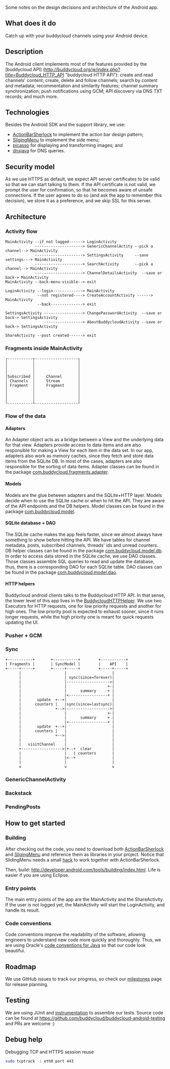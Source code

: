 Some notes on the design decisions and architecture of the Android app.

What does it do
----------

Catch up with your buddycloud channels using your Android device.

Description
----------

The Android client implements most of the features provided by the [buddycloud API] (http://buddycloud.org/w/index.php?title=Buddycloud_HTTP_API "buddycloud HTTP API"): create and read channels' content; create, delete and follow channels; search by content and metadata; recommentation and similarity features; channel summary synchronization; push notifications using GCM; API discovery via DNS TXT records; and much more. 

Technologies
----------

Besides the Android SDK and the support library, we use:

* [ActionBarSherlock](https://github.com/JakeWharton/ActionBarSherlock) to implement the action bar design pattern; 
* [SligingMenu](https://github.com/jfeinstein10/SlidingMenu) to implement the side menu;
* [picasso](https://github.com/square/picasso) for displaying and transforming images; and
* [dnsjava](http://www.xbill.org/dnsjava/) for DNS queries.

Security model
----------

As we use HTTPS as default, we expect API server certificates to be valid so that we can start talking to them. If the API certificate is not valid, we prompt the user for confirmation, so that he becomes aware of unsafe connections. If the user agrees to do so (and ask the app to remember this decision), we store it as a preference, and we skip SSL for this server.

Architecture
----------

### Activity flow

```
MainActivity --if not logged------> LoginActivity
             ---------------------> GenericChannelActity --pick a channel--> MainActivity
             ---------------------> SettingsActivity     --save settings---> MainActivity
             ---------------------> SearchActivity       --pick a channel--> MainActivity
             ---------------------> ChannelDetailsActivity  --save or back-> MainActivity
MainActivity --back-menu-visible--> exit

LoginActivity --login-------------> MainActivity
              --not registered----> CreateAccountActivity ------> MainActivity
              --back--------------> exit

SettingsActivity -----------------> ChangePasswordActivity  --save or back-> SettingsActivity
                 -----------------> AboutBuddycloudActivity --save or back-> SettingsActivity
             
ShareActivity --post created------> exit
```

### Fragments inside MainActivity

```
┌-----------┬-------------------┐
│           │                   │
│           │                   │
│           │                   │
│Subscribed │     Channel       │
│ Channels  │     Stream        │
│ Fragment  │     Fragment      │
│           │                   │
│           │                   │
│           │                   │
└-----------┴-------------------┘
```

### Flow of the data

#### Adapters 

An Adapter object acts as a bridge between a View and the underlying data for that view. Adapters provide access to  data items and are also responsible for making a View for each item in the data set. In our app, adapters also work as memory caches, since they fetch and store data items from the SQLite DB. In most of the cases, adapters are also responsible for the sorting of data items. Adapter classes can be found in the package [com.buddycloud.fragments.adapter](https://github.com/buddycloud/buddycloud-android/tree/master/src/com/buddycloud/fragments/adapter).

#### Models

Models are the glue between adapters and the SQLite+HTTP layer. Models decide when to use the SQLite cache or when to hit the API. They are aware of the API endpoints and the DB helpers. Model classes can be found in the package [com.buddycloud.model](https://github.com/buddycloud/buddycloud-android/tree/master/src/com/buddycloud/model).

#### SQLite database + DAO

The SQLite cache makes the app feels faster, since we almost always have something to show before hitting the API. We have tables for channel metadata, posts, subscribed channels, threads' ids and unread counters. DB helper classes can be found in the package [com.buddycloud.model.db](https://github.com/buddycloud/buddycloud-android/tree/master/src/com/buddycloud/model/db).
In order to access data stored in the SQLite cache, we use DAO classes. Those classes assemble SQL queries to read and update the database, thus, there is a corresponding DAO for each SQLite table. DAO classes can be found in the package [com.buddycloud.model.dao](https://github.com/buddycloud/buddycloud-android/tree/master/src/com/buddycloud/model/dao).

#### HTTP helpers

Buddycloud android clients talks to the Buddycloud HTTP API. In that sense, the lower level of this app lives in the [BuddycloudHTTPHelper](https://github.com/buddycloud/buddycloud-android/blob/master/src/com/buddycloud/http/BuddycloudHTTPHelper.java). We use two Executors for HTTP requests, one for low priority requests and another for high ones. The low priority pool is expected to exhaust sooner, since it runs longer requests, while the high priority one is meant for quick requests updating the UI.

### Pusher + GCM
### Sync

```
+-----------+       +-----------+        +-----------+
| Fragments |       | SyncModel |        |    API    |
+-----+-----+       +-----+-----+        +-----+-----+
      |                   |                    |
      |                   | sync(since=forever)|
      |                   |------------------->|
      |                   |                  +-|
      |                   |      summary     + |
      |                   |<-----------------+ |
      |       update  +--+|                    |
      |      counters |   |sync(since=lastsync)|
      |               +-->|------------------->|
      |                   |                  +-|
      |                   |      summary     + |
      |                   |<-----------------+ |
      |       update  +--+|                    |
      |      counters |   |                    |
      |               +-->|                    |
      |                   |                    |
      |   visitChannel    |                    |
      +------------------>|+--+  clear         |
      |                   |   | counters       |
      |                   |<--+                |
      |                   |                    |
      v                   v                    v
```

### GenericChannelActivity
### Backstack
### PendingPosts

How to get started
----------

### Building

After checking out the code, you need to download both [ActionBarSherlock](https://github.com/JakeWharton/ActionBarSherlock) and [SligingMenu](https://github.com/jfeinstein10/SlidingMenu) and reference them as libraries in your project. Notice that 
SlidingMenu needs a small [hack](https://github.com/jfeinstein10/SlidingMenu/blob/master/README.md#setup-with-actionbarsherlock) to work together with ActionBarSherlock.

Then, build: http://developer.android.com/tools/building/index.html. Life is easier if you are using Eclipse.

### Entry points

The main entry points of the app are the MainActivity and the ShareActivity. If the user is not logged yet, the MainActivity will start the LoginActivity, and handle its result.

### Code conventions

Code conventions improve the readability of the software, allowing engineers to understand new code more quickly and thoroughly. Thus, we are using Oracle's [code conventions for Java](http://www.oracle.com/technetwork/java/codeconv-138413.html) so that our code look beautiful.

Roadmap
----------

We use GitHub issues to track our progress, so check our [milestones](https://github.com/buddycloud/buddycloud-android/issues/milestones) page for release planning. 

Testing
----------

We are using JUnit and [instrumentation](http://developer.android.com/tools/testing/testing_android.html#Instrumentation) to assemble our tests. Source code can be found at https://github.com/buddycloud/buddycloud-android-testing and PRs are welcome :)

Debug help
----------

Debugging TCP and HTTPS session reuse

``` bash
sudo tcptrack -i eth0 port 443
```

